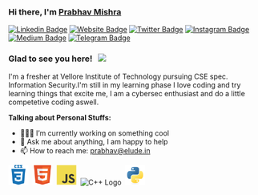 ### Hi there, I'm <a href="https://prabhavms.netlify.com/" target="_blank">Prabhav Mishra</a> 
<!-- <img src="https://media.giphy.com/media/hvRJCLFzcasrR4ia7z/giphy.gif" width="25px"> -->

[![Linkedin Badge](https://img.shields.io/badge/-LinkedIn-0e76a8?style=flat-square&logo=Linkedin&logoColor=white)](https://linkedin.com/in/prabhavms)
[![Website Badge](https://img.shields.io/badge/Website-3b5998?style=flat-square&logo=google-chrome&logoColor=white)](https://prabhavms.netlify.com/)
[![Twitter Badge](https://img.shields.io/badge/-Twitter-00acee?style=flat-square&logo=Twitter&logoColor=white)](https://twitter.com/prabhavms)
[![Instagram Badge](https://img.shields.io/badge/-Instagram-e4405f?style=flat-square&logo=Instagram&logoColor=white)](https://instagram.com/prabhavms/)
[![Medium Badge](https://img.shields.io/badge/medium-%2312100E.svg?&style=for-square&logo=medium&logoColor=white)](https://medium.com/@3xpl0itk1t)
[![Telegram Badge](https://img.shields.io/badge/-Telegram-0088cc?style=flat-square&logo=Telegram&logoColor=white)](https://t.me/prabhavv)

### Glad to see you here! &nbsp; ![](https://visitor-badge.glitch.me/badge?page_id=prabhavms.prabhavms)

I'm a fresher at Vellore Institute of Technology pursuing CSE spec. Information Security.I'm still in my learning phase I love coding and try learning things that excite me, I am a cybersec enthusiast and do a little competetive coding aswell.
<!-- 
<img align="right" alt="GIF" src="https://media.giphy.com/media/dWesBcTLavkZuG35MI/giphy.gif" width="500" height="300"/>
 -->
**Talking about Personal Stuffs:**

- 👨🏻‍💻 I’m currently working on something cool
- 💬 Ask me about anything, I am happy to help
- 📫 How to reach me: prabhav@elude.in

<div>
  <img src="https://github.com/devicons/devicon/blob/master/icons/css3/css3-plain-wordmark.svg"  title="CSS3" alt="CSS" width="40" height="40"/>&nbsp;
  <img src="https://github.com/devicons/devicon/blob/master/icons/html5/html5-original.svg" title="HTML5" alt="HTML" width="40" height="40"/>&nbsp;
  <img src="https://github.com/devicons/devicon/blob/master/icons/javascript/javascript-original.svg" title="JavaScript" alt="JavaScript" width="40" height="40"/>&nbsp;
  <img src="https://raw.githubusercontent.com/isocpp/logos/master/cpp_logo.png" alt="C++ Logo"  width="40" height="40"/>&nbsp;
  <img src="https://github.com/devicons/devicon/blob/master/icons/python/python-original.svg" title="Python" alt="Python" width="40" height="40"/>&nbsp;
  
</div>


</br>
